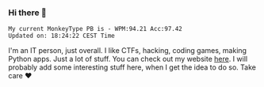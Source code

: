 ### Hi there 👋
<!-- PB START -->
```
My current MonkeyType PB is - WPM:94.21 Acc:97.42
Updated on: 18:24:22 CEST Time
```
<!-- PB END -->
I'm an IT person, just overall. I like CTFs, hacking, coding games, making Python apps. Just a lot of stuff.
You can check out my website [here](https://skill3472.github.io/).
I will probably add some interesting stuff here, when I get the idea to do so. Take care ❤️
